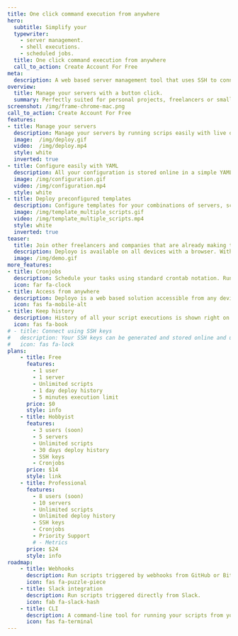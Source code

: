 ```yaml
---
title: One click command execution from anywhere
hero:
  subtitle: Simplify your
  typewriter:
    - server management.
    - shell executions.
    - scheduled jobs.
  title: One click command execution from anywhere
  call_to_action: Create Account For Free
meta:
  description: A web based server management tool that uses SSH to connect to your servers. Simplify your server maintenence, deployments or remote shell executions.
overview:
  title: Manage your servers with a button click.
  summary: Perfectly suited for personal projects, freelancers or small companies looking to speed up their remote tasks.
screenshot: /img/frame-chrome-mac.png
call_to_action: Create Account For Free
features:
- title: Manage your servers
  description: Manage your servers by running scrips easily with live output streamed directly to your browser. You can configure multiple servers and multiple scripts.
  image:  /img/deploy.gif
  video:  /img/deploy.mp4
  style: white
  inverted: true
- title: Configure easily with YAML
  description: All your configuration is stored online in a simple YAML file. Easily edit with syntax highlighting.
  image: /img/configuration.gif
  video: /img/configuration.mp4
  style: white
- title: Deploy preconfigured templates
  description: Configure templates for your combinations of servers, scripts and variables that you execute most often.
  image: /img/template_multiple_scripts.gif
  video: /img/template_multiple_scripts.mp4
  style: white
  inverted: true
teaser:
  title: Join other freelancers and companies that are already making their life simpler.
  description: Deployo is available on all devices with a browser. With your configuration safely stored online you are able to deploy your software or setup servers easily and conveniently.
  image: /img/demo.gif
more_features:
- title: Cronjobs
  description: Schedule your tasks using standard crontab notation. Run your scripts in configured intervals. You can see cronjobs in history and preview the output like with any other execution.
  icon: far fa-clock
- title: Access from anywhere
  description: Deployo is a web based solution accessible from any device with a browser. So desktop, tablet or mobile, it is at your fingertips.
  icon: fas fa-mobile-alt
- title: Keep history
  description: History of all your script executions is shown right on your dashboard. You can access old executions and execute again the same script with same parameters with ease.
  icon: fas fa-book
# - title: Connect using SSH keys
#   description: Your SSH keys can be generated and stored online and used everytime you acces your server. Have a private key already? Just upload it!
#   icon: fas fa-lock
plans:
    - title: Free
      features:
        - 1 user
        - 1 server
        - Unlimited scripts
        - 1 day deploy history
        - 5 minutes execution limit
      price: $0
      style: info
    - title: Hobbyist
      features:
        - 3 users (soon)
        - 5 servers
        - Unlimited scripts
        - 30 days deploy history
        - SSH keys
        - Cronjobs
      price: $14
      style: link
    - title: Professional
      features:
        - 8 users (soon)
        - 10 servers
        - Unlimited scripts
        - Unlimited deploy history
        - SSH keys
        - Cronjobs
        - Priority Support
        # - Metrics
      price: $24
      style: info
roadmap:
    - title: Webhooks
      description: Run scripts triggered by webhooks from GitHub or Bitbucket.
      icon: fas fa-puzzle-piece
    - title: Slack integration
      description: Run scripts triggered directly from Slack.
      icon: fab fa-slack-hash
    - title: CLI
      description: A command-line tool for running your scripts from your terminal.
      icon: fas fa-terminal
---
```

